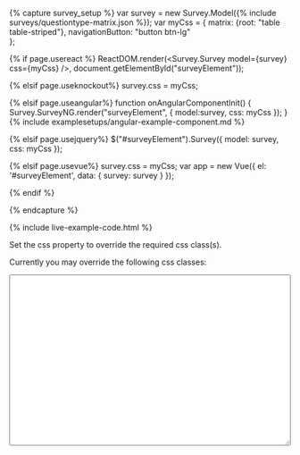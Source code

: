 {% capture survey_setup %}
var survey = new Survey.Model({% include surveys/questiontype-matrix.json %});
var myCss = {
        matrix: {root: "table table-striped"},
        navigationButton: "button btn-lg"   
   };

{% if page.usereact %}
ReactDOM.render(<Survey.Survey model={survey} css={myCss} />, document.getElementById("surveyElement"));

{% elsif page.useknockout%}
survey.css = myCss;

{% elsif page.useangular%}
function onAngularComponentInit() {
    Survey.SurveyNG.render("surveyElement", {
        model:survey,
        css: myCss
    });
}
{% include examplesetups/angular-example-component.md %}

{% elsif page.usejquery%}
$("#surveyElement").Survey({
    model: survey,
    css: myCss
});

{% elsif page.usevue%}
survey.css = myCss;
var app = new Vue({
    el: '#surveyElement',
    data: {
        survey: survey
    }
});

{% endif %}

{% endcapture %}

{% include live-example-code.html %}
<div>
    <p />
    <p>Set the css property to override the required css class(s).</p>
    <p>
    Currently you may override the following css classes:
    </p>
    <textarea id="surveyClasses" style="width:100%" rows="20"></textarea>
</div>
<script type="text/javascript">
    var css = {
        root: "",
        header: "panel-heading",
        body: "panel-body",
        footer: "panel-footer",
        navigationButton: "", navigation: { complete: "", prev: "", next: "" },
        progress: "progress center-block",
        progressBar: "progress-bar",
        pageTitle: "",
        row: "",
        question: { root: "", title: "", comment: "form-control", indent: 20 },
        error: { root: "alert alert-danger", icon: "glyphicon glyphicon-exclamation-sign", item: "" },
        checkbox: { root: "form-inline", item: "checkbox", other: "" },
        comment: "form-control",
        dropdown: { root: "", control: "form-control" },
        matrix: { root: "table" },
        matrixdropdown: { root: "table" },
        matrixdynamic: { root: "table", button: "button" },
        multipletext: { root: "table", itemTitle: "", itemValue: "form-control" },
        radiogroup: { root: "form-inline", item: "radio", label: "", other: "" },
        rating: { root: "btn-group", item: "btn btn-default" },
        text: "form-control",
        window: {
            root: "modal-content",
            body: "modal-body",
            header: {
                root: "modal-header panel-title",
                title: "pull-left",
                button: "glyphicon pull-right",
                buttonExpanded: "glyphicon pull-right glyphicon-chevron-up",
                buttonCollapsed: "glyphicon pull-right glyphicon-chevron-down"
            }
        }
    };
    document.getElementById('surveyClasses').value = JSON.stringify(css, null, '\t');
</script>
